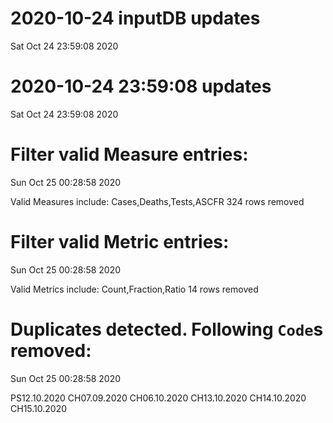 
# 2020-10-24 inputDB updates 
 Sat Oct 24 23:59:08 2020 


# 2020-10-24 23:59:08 updates 
 Sat Oct 24 23:59:08 2020 


# Filter valid Measure entries: 
 Sun Oct 25 00:28:58 2020 

Valid Measures include: Cases,Deaths,Tests,ASCFR
 324 rows removed
# Filter valid Metric entries: 
 Sun Oct 25 00:28:58 2020 

Valid Metrics include: Count,Fraction,Ratio
 14 rows removed
# Duplicates detected. Following `Code`s removed: 
 Sun Oct 25 00:28:58 2020 

PS12.10.2020
CH07.09.2020
CH06.10.2020
CH13.10.2020
CH14.10.2020
CH15.10.2020